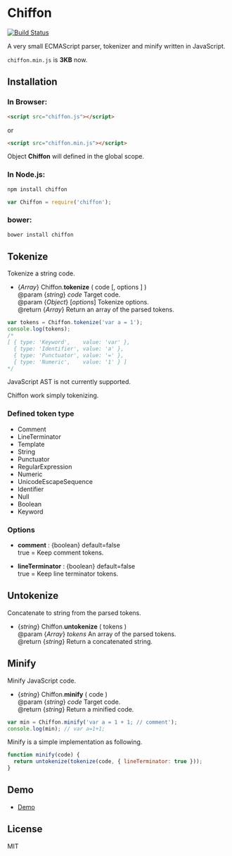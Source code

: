 Chiffon
=======

[![Build Status](https://travis-ci.org/polygonplanet/Chiffon.svg?branch=master)](https://travis-ci.org/polygonplanet/Chiffon)

A very small ECMAScript parser, tokenizer and minify written in JavaScript.

`chiffon.min.js` is **3KB** now.

## Installation

### In Browser:

```html
<script src="chiffon.js"></script>
```

or

```html
<script src="chiffon.min.js"></script>
```

Object **Chiffon** will defined in the global scope.


### In Node.js:

```bash
npm install chiffon
```

```javascript
var Chiffon = require('chiffon');
```

### bower:

```bash
bower install chiffon
```

## Tokenize

Tokenize a string code.

* {_Array_} Chiffon.**tokenize** ( code [, options ] )  
  @param {_string_} _code_ Target code.  
  @param {_Object_} [_options_] Tokenize options.  
  @return {_Array_}  Return an array of the parsed tokens.  


```javascript
var tokens = Chiffon.tokenize('var a = 1');
console.log(tokens);
/*
[ { type: 'Keyword',    value: 'var' },
  { type: 'Identifier', value: 'a' },
  { type: 'Punctuator', value: '=' },
  { type: 'Numeric',    value: '1' } ]
*/
```

JavaScript AST is not currently supported.

Chiffon work simply tokenizing.


### Defined token type

* Comment
* LineTerminator
* Template
* String
* Punctuator
* RegularExpression
* Numeric
* UnicodeEscapeSequence
* Identifier
* Null
* Boolean
* Keyword


### Options

* **comment** : {boolean} default=false  
  true = Keep comment tokens.

* **lineTerminator** : {boolean} default=false  
  true = Keep line terminator tokens.


## Untokenize

Concatenate to string from the parsed tokens.

* {_string_} Chiffon.**untokenize** ( tokens )  
  @param {_Array_} _tokens_ An array of the parsed tokens.  
  @return {_string_}  Return a concatenated string.  


## Minify

Minify JavaScript code.

* {_string_} Chiffon.**minify** ( code )  
  @param {_string_} _code_ Target code.  
  @return {_string_} Return a minified code.  


```javascript
var min = Chiffon.minify('var a = 1 + 1; // comment');
console.log(min); // var a=1+1;
```


Minify is a simple implementation as following.


```javascript
function minify(code) {
  return untokenize(tokenize(code, { lineTerminator: true }));
}
```

## Demo

* [Demo](https://polygonplanet.github.io/Chiffon/demo/javascript-parser-demo.html)

## License

MIT

